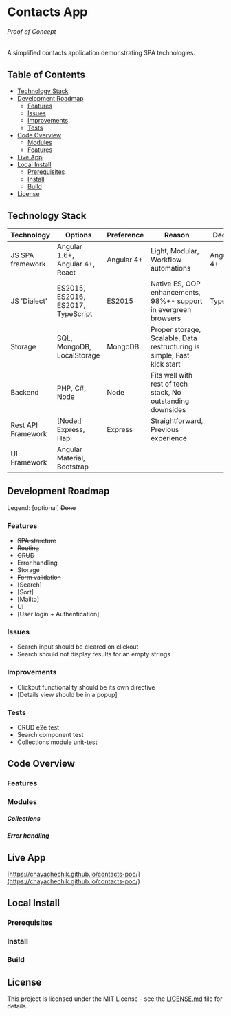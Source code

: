 # Contacts App 
###### *Proof of Concept*


A simplified contacts application demonstrating SPA technologies. 

## Table of Contents

* [Technology Stack](#technology-stack)
* [Development Roadmap](#development-roadmap)
  * [Features](#features)
  * [Issues](#issues)
  * [Improvements](#improvements)
  * [Tests](#tests)
* [Code Overview](#code-overview)
  * [Modules](#modules)
  * [Features](#features)
* [Live App](#live-app)
* [Local Install](#local-install)
  * [Prerequisites](#prerequisites)
  * [Install](#install)
  * [Build](#build)
* [License](#license)
  

## Technology Stack

| Technology        | Options                           | Preference  | Reason                                                                   |Decision|Afterthought|
| ----------------- |-----------------------------------|-------------| -------------------------------------------------------------------------|----------|----|
| JS SPA framework  | Angular 1.6+, Angular 4+, React   | Angular 4+  | Light, Modular, Workflow automations                          |Angular 4+|    | 
| JS 'Dialect'      | ES2015, ES2016, ES2017, TypeScript| ES2015      | Native ES, OOP enhancements, 98%+- support in evergreen browsers         |TypeScript|    |
| Storage           | SQL, MongoDB, LocalStorage        | MongoDB     | Proper storage, Scalable, Data restructuring is simple, Fast kick start  |          |    |
| Backend           | PHP, C#, Node                     | Node        | Fits well with rest of tech stack, No outstanding downsides              |          |    |
| Rest API Framework| [Node:] Express, Hapi             | Express     | Straightforward, Previous experience                                     |          |    |
| UI Framework      | Angular Material, Bootstrap       |             |                                                                          |          |    |


## Development Roadmap 
Legend:  [optional] ~~Done~~ 

 ### Features 
 * ~~SPA structure~~
 * ~~Routing~~ 
 * ~~CRUD~~
 * Error handling
 * Storage
 * ~~Form validation~~
 * ~~[Search]~~ 
 * [Sort]
 * [Mailto]
 * UI
 * [User login + Authentication]
 ### Issues
 * Search input should be cleared on clickout 
 * Search should not display results for an empty strings
 ### Improvements
 * Clickout functionality should be its own directive 
 * [Details view should be in a popup]
 ### Tests
 * CRUD e2e test
 * Search component test
 * Collections module unit-test

## Code Overview

 ### Features
 ### Modules
 ##### Collections
 ##### Error handling

## Live App
[https://chayachechik.github.io/contacts-poc/](https://chayachechik.github.io/contacts-poc/)
## Local Install

  ### Prerequisites
  ### Install
  ### Build


## License
This project is licensed under the MIT License - see the [LICENSE.md](LICENSE.md) file for details.

